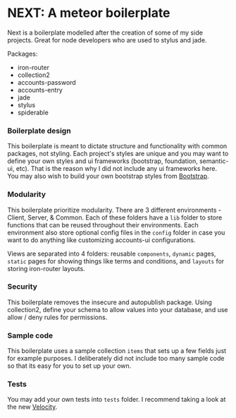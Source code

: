 NEXT: A meteor boilerplate
====

Next is a boilerplate modelled after the creation of some of my side projects. Great for node developers who are used to stylus and jade.

Packages:

* iron-router
* collection2
* accounts-password
* accounts-entry
* jade
* stylus
* spiderable

### Boilerplate design
This boilerplate is meant to dictate structure and functionality with common packages, not styling. Each project's styles are unique and you may want to define your own styles and ui frameworks (bootstrap, foundation, semantic-ui, etc). That is the reason why I did not include any ui frameworks here. You may also wish to build your own bootstrap styles from [Bootstrap](http://getbootstrap.com).

### Modularity

This boilerplate prioritize modularity. There are 3 different environments - Client, Server, & Common. Each of these folders have a ````lib```` folder to store functions that can be reused throughout their environments. Each environment also store optional config files in the ````config```` folder in case you want to do anything like customizing accounts-ui configurations.

Views are separated into 4 folders: reusable ````components````, ````dynamic```` pages, ````static```` pages for showing things like terms and conditions, and ````layouts```` for storing iron-router layouts.

### Security

This boilerplate removes the insecure and autopublish package. Using collection2, define your schema to allow values into your database, and use allow / deny rules for permissions. 


### Sample code
This boilerplate uses a sample collection ````items```` that sets up a few fields just for example purposes. I deliberately did not include too many sample code so that its easy for you to set up your own.

### Tests
You may add your own tests into ````tests```` folder. I recommend taking a look at the new [Velocity](https://github.com/xolvio/velocity).